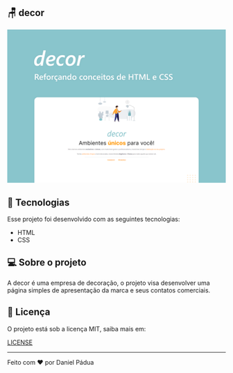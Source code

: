 ## 🪑 decor
<p align="center">
  <img alt="decor" src="https://raw.githubusercontent.com/dnpadua/decor/main/decor.png">
</p>

## 🚀 Tecnologias

Esse projeto foi desenvolvido com as seguintes tecnologias:

- HTML
- CSS

## 💻 Sobre o projeto

A decor é uma empresa de decoração, o projeto visa desenvolver uma página simples de apresentação da marca e seus contatos comerciais.

## 📄 Licença

O projeto está sob a licença MIT, saiba mais em:

[LICENSE](https://pt.wikipedia.org/wiki/Licen%C3%A7a_MIT)

---

Feito com ❤️ por Daniel Pádua

